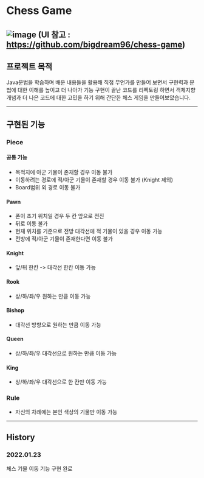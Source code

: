 # Chess Game

![image](https://user-images.githubusercontent.com/82431511/150663746-bd37a3c4-11bb-491f-a1af-b635190427a0.png)
(UI 참고 : https://github.com/bigdream96/chess-game)
-----------------------------------------------

## 프로젝트 목적

Java문법을 학습하며 배운 내용들을 활용해 직접 무언가를 만들어 보면서 구현력과 문법에 대한 이해를 높이고 더 나아가 기능 구현이 끝난 코드를 리펙토링 하면서 객체지향 개념과 더 나은 코드에 대한 고민을 하기 위해
간단한 체스 게임을 만들어보았습니다.

-----------------------------------------------

## 구현된 기능

### Piece

#### 공통 기능

* 목적지에 아군 기물이 존재할 경우 이동 불가
* 이동하려는 경로에 적/아군 기물이 존재할 경우 이동 불가 (Knight 제외)
* Board범위 외 경로 이동 불가

#### Pawn

* 폰이 초기 위치일 경우 두 칸 앞으로 전진
* 뒤로 이동 불가
* 현재 위치를 기준으로 전방 대각선에 적 기물이 있을 경우 이동 가능
* 전방에 적/아군 기물이 존재한다면 이동 불가

#### Knight

* 앞/뒤 한칸 -> 대각선 한칸 이동 가능

#### Rook

* 상/하/좌/우 원하는 만큼 이동 가능

#### Bishop

* 대각선 방향으로 원하는 만큼 이동 가능

#### Queen

* 상/하/좌/우 대각선으로 원하는 만큼 이동 가능

#### King

* 상/하/좌/우 대각선으로 한 칸만 이동 가능

### Rule

* 자신의 차례에는 본인 색상의 기물만 이동 가능

------------------------------------

## History

### 2022.01.23

체스 기물 이동 기능 구현 완료